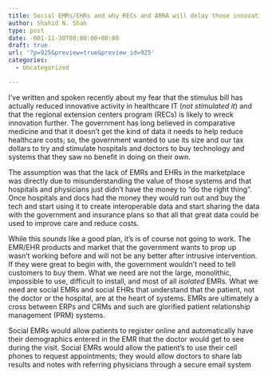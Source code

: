 ```yaml
---
title: Social EMRs/EHRs and why RECs and ARRA will delay those innovations
author: Shahid N. Shah
type: post
date: -001-11-30T00:00:00+00:00
draft: true
url: '?p=925&preview=true&preview_id=925'
categories:
  - Uncategorized

---
```

I&#8217;ve written and spoken recently about my fear that the stimulus bill has actually reduced innovative activity in healthcare IT (_not stimulated it_) and that the regional extension centers program (RECs) is likely to wreck innovation further. The government has long believed in comparative medicine and that it doesn&#8217;t get the kind of data it needs to help reduce healthcare costs; so, the government wanted to use its size and our tax dollars to try and stimulate hospitals and doctors to buy technology and systems that they saw no benefit in doing on their own.

The assumption was that the lack of EMRs and EHRs in the marketplace was directly due to misunderstanding the value of those systems and that hospitals and physicians just didn&#8217;t have the money to &#8220;do the right thing&#8221;. Once hospitals and docs had the money they would run out and buy the tech and start using it to create interoperable data and start sharing the data with the government and insurance plans so that all that great data could be used to improve care and reduce costs.

While this _sounds_ like a good plan, it&#8217;s is of course not going to work. The EMR/EHR products and market that the government wants to prop up wasn&#8217;t working before and will not be any better after intrusive intervention. If they were great to begin with, the government wouldn&#8217;t need to tell customers to buy them. What we need are not the large, monolithic, impossible to use, difficult to install, and most of all _isolated_ EMRs. What we need are social EMRs and social EHRs that understand that the patient, not the doctor or the hospital, are at the heart of systems. EMRs are ultimately a cross between ERPs and CRMs and such are glorified patient relationship management (PRM) systems.

Social EMRs would allow patients to register online and automatically have their demographics entered in the EMR that the doctor would get to see during the visit. Social EMRs would allow the patient&#8217;s to use their cell phones to request appointments; they would allow doctors to share lab results and notes with referring physicians through a secure email system